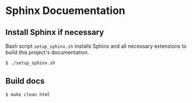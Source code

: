 # Sphinx Docuementation

## Install Sphinx if necessary

Bash script `setup_sphinx.sh` installs Sphinx and all necessary extensions to build this project's documentation.

```bash
$ ./setup_sphinx.sh
```

## Build docs

```bash
$ make clean html
```
